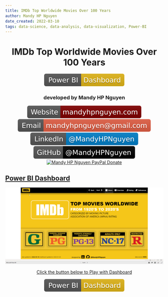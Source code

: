 ```yaml
---
title: IMDb Top Worldwide Movies Over 100 Years
author: Mandy HP Nguyen
date_created: 2022-03-10
tags: data-science, data-analysis, data-visualization, Power-BI
---
```


<!-- HEADER -->

<div align="center">
  <h1>IMDb Top Worldwide Movies Over 100 Years</h1>
  <a href="https://app.powerbi.com/view?r=eyJrIjoiNzZlMDk0MDAtYmJkNC00OGFhLTk2YWQtNGZmZWI2YmNmMjcwIiwidCI6ImMzMjk5OGJhLWJhZjYtNDBjYS04ZWE0LWM3MzE4OGQzOGQ1OSJ9" rel="nofollow"><img src="https://raw.githubusercontent.com/mandyhpnguyen/mGarage4images/main/shield-badges/Power%20BI-Dashboard-yellow.svg" alt="Mandy HP Nguyen Power BI">
  </a>
  
  <h3><strong>developed by Mandy HP Nguyen</strong></h3>
  
  <div align="center">
    <a href="https://www.mandyhpnguyen.com" rel="nofollow"><img src="https://raw.githubusercontent.com/MandyHPNguyen/mGarage4images/main/shield-badges/Website-mandyhpnguyen-com.svg" alt="Mandy HP Nguyen Email">
    </a>
    <a href="mailto:MandyHPNguyen@gmail.com?subject=Mail from GitHub" rel="nofollow"><img src="https://raw.githubusercontent.com/mandyhpnguyen/mGarage4images/main/shield-badges/Email-mandyhpnguyen-red.svg" alt="Mandy HP Nguyen Email">
    </a>
    <a href="https://www.linkedin.com/in/mandyhpnguyen/" rel="nofollow"><img src="https://raw.githubusercontent.com/mandyhpnguyen/mGarage4images/main/shield-badges/LinkedIn-%40MandyHPNguyen-blue.svg" alt="Mandy HP Nguyen LinkedIn">
    </a>
    <a href="https://github.com/mandyhpnguyen" rel="nofollow"><img src="https://raw.githubusercontent.com/mandyhpnguyen/mGarage4images/main/shield-badges/GitHub-%40MandyHPNguyen-black.svg" alt="Mandy HP Nguyen GitHub">
    </a>
    <a href="https://paypal.me/MandyHPNguyen" rel="nofollow"><img src="https://raw.githubusercontent.com/mandyhpnguyen/mGarage4images/main/shield-badges/BuyMeACoffee%E2%98%95-PayPal-brown.svg" alt="Mandy HP Nguyen PayPal Donate">
  </div>
</div>

## Power BI Dashboard
<div align="center">
  <img src="https://github.com/mandyhpnguyen/IMDb-top-movies-over-100-years-powerBI-dashboard/raw/main/images/project/dashboard_overview.gif" alt="Power BI Dashboard by Mandy HP Nguyen">
  </img>
  <p>Click the button below to Play with Dashboard</p>
  <a href="https://app.powerbi.com/view?r=eyJrIjoiNzZlMDk0MDAtYmJkNC00OGFhLTk2YWQtNGZmZWI2YmNmMjcwIiwidCI6ImMzMjk5OGJhLWJhZjYtNDBjYS04ZWE0LWM3MzE4OGQzOGQ1OSJ9" rel="nofollow"><img src="https://raw.githubusercontent.com/mandyhpnguyen/mGarage4images/main/shield-badges/Power%20BI-Dashboard-yellow.svg" alt="Mandy HP Nguyen Power BI">
  </a>
</div>

<!--
# Design
- Inspired by IMDb 2022's website design
# Functions
-
-
-

# Development Plan
- [ ] add "Reset" button for filters
- [x] update logo queries page 2
- [ ] turn off visuals buttons
- [ ] change title to "top IMDb movies count"
- [ ] sort by time series
>
